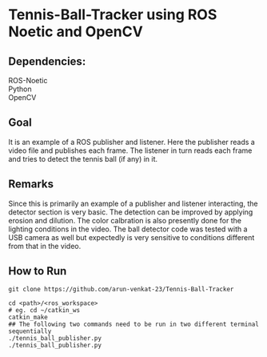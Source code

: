 # Tennis-Ball-Tracker using ROS Noetic and OpenCV

## Dependencies:

ROS-Noetic <br>
Python <br>
OpenCV <br>

## Goal
It is an example of a ROS publisher and listener. Here the publisher reads a video file and publishes each frame. The listener in turn reads each frame and tries to detect the tennis ball (if any) in it.

## Remarks

Since this is primarily an example of a publisher and listener interacting, the detector section is very basic. The detection can be improved by applying erosion and dilution. The color calbration is also presently done for the lighting conditions in the video. The ball detector code was tested with a USB camera as well but expectedly is very sensitive to conditions different from that in the video.

## How to Run
```
git clone https://github.com/arun-venkat-23/Tennis-Ball-Tracker

cd <path>/<ros_workspace>
# eg. cd ~/catkin_ws
catkin_make
## The following two commands need to be run in two different terminal sequentially
./tennis_ball_publisher.py
./tennis_ball_publisher.py
```
